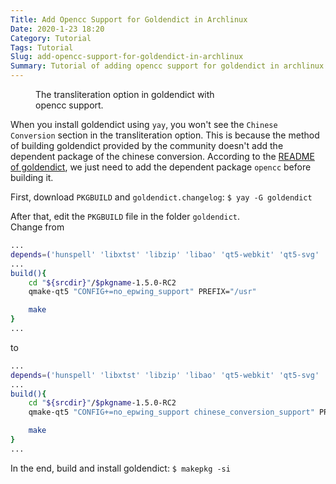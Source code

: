 ```yaml
---
Title: Add Opencc Support for Goldendict in Archlinux
Date: 2020-1-23 18:20
Category: Tutorial
Tags: Tutorial
Slug: add-opencc-support-for-goldendict-in-archlinux
Summary: Tutorial of adding opencc support for goldendict in archlinux
---
```


<div class="mx-auto" style="width:80%;">
  <figure class="figure">
    <a href="{attach}/images/add-opencc-support-for-goldendict-in-archlinux-option.png">
    <img src="{attach}/images/add-opencc-support-for-goldendict-in-archlinux-option.png" class="figure-img img-fluid rounded" alt="">
    </a>
    <figcaption class="figure-caption text-center">The transliteration option in goldendict with opencc support.</figcaption>
  </figure>
</div>


When you install goldendict using `yay`, you won't see the `Chinese Conversion` section in the transliteration option. This is because the method of building goldendict provided by the community doesn't add the dependent package of the chinese conversion. According to the [README of goldendict](https://github.com/goldendict/goldendict#building-with-chinese-conversion-support), we just need to add the dependent package `opencc` before building it.  

First, download `PKGBUILD` and `goldendict.changelog`: `$ yay -G goldendict`  

After that, edit the `PKGBUILD` file in the folder `goldendict`.  
Change from  
``` bash
...
depends=('hunspell' 'libxtst' 'libzip' 'libao' 'qt5-webkit' 'qt5-svg' 'qt5-x11extras' 'qt5-tools' 'phonon-qt5' 'ffmpeg')
...
build(){
    cd "${srcdir}"/$pkgname-1.5.0-RC2  
    qmake-qt5 "CONFIG+=no_epwing_support" PREFIX="/usr"

    make
}  
...
```
to  
``` bash
...
depends=('hunspell' 'libxtst' 'libzip' 'libao' 'qt5-webkit' 'qt5-svg' 'qt5-x11extras' 'qt5-tools' 'phonon-qt5' 'ffmpeg' 'opencc')
...
build(){
    cd "${srcdir}"/$pkgname-1.5.0-RC2
    qmake-qt5 "CONFIG+=no_epwing_support chinese_conversion_support" PREFIX="/usr"

    make
}
...
```

In the end, build and install goldendict: `$ makepkg -si`
